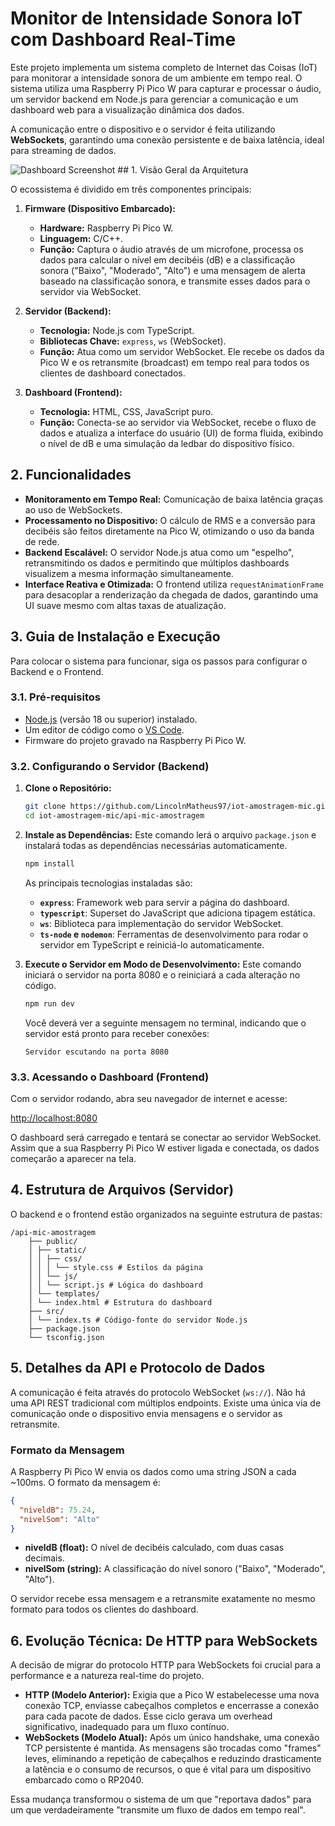 # Monitor de Intensidade Sonora IoT com Dashboard Real-Time

Este projeto implementa um sistema completo de Internet das Coisas (IoT) para monitorar a intensidade sonora de um ambiente em tempo real. O sistema utiliza uma Raspberry Pi Pico W para capturar e processar o áudio, um servidor backend em Node.js para gerenciar a comunicação e um dashboard web para a visualização dinâmica dos dados.

A comunicação entre o dispositivo e o servidor é feita utilizando **WebSockets**, garantindo uma conexão persistente e de baixa latência, ideal para streaming de dados.

![Dashboard Screenshot](https://imgur.com/dTLHIa2.png) ## 1. Visão Geral da Arquitetura

O ecossistema é dividido em três componentes principais:

1.  **Firmware (Dispositivo Embarcado):**

    - **Hardware:** Raspberry Pi Pico W.
    - **Linguagem:** C/C++.
    - **Função:** Captura o áudio através de um microfone, processa os dados para calcular o nível em decibéis (dB) e a classificação sonora ("Baixo", "Moderado", "Alto") e uma mensagem de alerta baseado na classificação sonora, e transmite esses dados para o servidor via WebSocket.

2.  **Servidor (Backend):**

    - **Tecnologia:** Node.js com TypeScript.
    - **Bibliotecas Chave:** `express`, `ws` (WebSocket).
    - **Função:** Atua como um servidor WebSocket. Ele recebe os dados da Pico W e os retransmite (broadcast) em tempo real para todos os clientes de dashboard conectados.

3.  **Dashboard (Frontend):**
    - **Tecnologia:** HTML, CSS, JavaScript puro.
    - **Função:** Conecta-se ao servidor via WebSocket, recebe o fluxo de dados e atualiza a interface do usuário (UI) de forma fluida, exibindo o nível de dB e uma simulação da ledbar do dispositivo físico.

## 2. Funcionalidades

- **Monitoramento em Tempo Real:** Comunicação de baixa latência graças ao uso de WebSockets.
- **Processamento no Dispositivo:** O cálculo de RMS e a conversão para decibéis são feitos diretamente na Pico W, otimizando o uso da banda de rede.
- **Backend Escalável:** O servidor Node.js atua como um "espelho", retransmitindo os dados e permitindo que múltiplos dashboards visualizem a mesma informação simultaneamente.
- **Interface Reativa e Otimizada:** O frontend utiliza `requestAnimationFrame` para desacoplar a renderização da chegada de dados, garantindo uma UI suave mesmo com altas taxas de atualização.

## 3. Guia de Instalação e Execução

Para colocar o sistema para funcionar, siga os passos para configurar o Backend e o Frontend.

### 3.1. Pré-requisitos

- [Node.js](https://nodejs.org/) (versão 18 ou superior) instalado.
- Um editor de código como o [VS Code](https://code.visualstudio.com/).
- Firmware do projeto gravado na Raspberry Pi Pico W.

### 3.2. Configurando o Servidor (Backend)

1.  **Clone o Repositório:**

    ```bash
    git clone https://github.com/LincolnMatheus97/iot-amostragem-mic.git
    cd iot-amostragem-mic/api-mic-amostragem
    ```

2.  **Instale as Dependências:**
    Este comando lerá o arquivo `package.json` e instalará todas as dependências necessárias automaticamente.

    ```bash
    npm install
    ```

    As principais tecnologias instaladas são:

    - **`express`**: Framework web para servir a página do dashboard.
    - **`typescript`**: Superset do JavaScript que adiciona tipagem estática.
    - **`ws`**: Biblioteca para implementação do servidor WebSocket.
    - **`ts-node` e `nodemon`**: Ferramentas de desenvolvimento para rodar o servidor em TypeScript e reiniciá-lo automaticamente.

3.  **Execute o Servidor em Modo de Desenvolvimento:**
    Este comando iniciará o servidor na porta 8080 e o reiniciará a cada alteração no código.
    ```bash
    npm run dev
    ```
    Você deverá ver a seguinte mensagem no terminal, indicando que o servidor está pronto para receber conexões:
    ```
    Servidor escutando na porta 8080
    ```

### 3.3. Acessando o Dashboard (Frontend)

Com o servidor rodando, abra seu navegador de internet e acesse:

[http://localhost:8080](http://localhost:8080)

O dashboard será carregado e tentará se conectar ao servidor WebSocket. Assim que a sua Raspberry Pi Pico W estiver ligada e conectada, os dados começarão a aparecer na tela.

## 4. Estrutura de Arquivos (Servidor)

O backend e o frontend estão organizados na seguinte estrutura de pastas:

```
/api-mic-amostragem
    ├── public/
    │ ├── static/
    │ │ ├── css/
    │ │ │ └── style.css # Estilos da página
    │ │ └── js/
    │ │ └── script.js # Lógica do dashboard
    │ └── templates/
    │ └── index.html # Estrutura do dashboard
    ├── src/
    │ └── index.ts # Código-fonte do servidor Node.js
    ├── package.json
    └── tsconfig.json
```

## 5. Detalhes da API e Protocolo de Dados

A comunicação é feita através do protocolo WebSocket (`ws://`). Não há uma API REST tradicional com múltiplos endpoints. Existe uma única via de comunicação onde o dispositivo envia mensagens e o servidor as retransmite.

### Formato da Mensagem

A Raspberry Pi Pico W envia os dados como uma string JSON a cada ~100ms. O formato da mensagem é:

```json
{
  "niveldB": 75.24,
  "nivelSom": "Alto"
}
```

- **niveldB (float):** O nível de decibéis calculado, com duas casas decimais.
- **nivelSom (string):** A classificação do nível sonoro ("Baixo", "Moderado", "Alto").

O servidor recebe essa mensagem e a retransmite exatamente no mesmo formato para todos os clientes do dashboard.

## 6. Evolução Técnica: De HTTP para WebSockets

A decisão de migrar do protocolo HTTP para WebSockets foi crucial para a performance e a natureza real-time do projeto.

- **HTTP (Modelo Anterior):** Exigia que a Pico W estabelecesse uma nova conexão TCP, enviasse cabeçalhos completos e encerrasse a conexão para cada pacote de dados. Esse ciclo gerava um overhead significativo, inadequado para um fluxo contínuo.
- **WebSockets (Modelo Atual):** Após um único handshake, uma conexão TCP persistente é mantida. As mensagens são trocadas como "frames" leves, eliminando a repetição de cabeçalhos e reduzindo drasticamente a latência e o consumo de recursos, o que é vital para um dispositivo embarcado como o RP2040.

Essa mudança transformou o sistema de um que "reportava dados" para um que verdadeiramente "transmite um fluxo de dados em tempo real".
